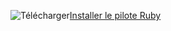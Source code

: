![Télécharger](../ssdt/media/download.png)[Installer le pilote Ruby](http://msdn.microsoft.com/library/mt711041.aspx)